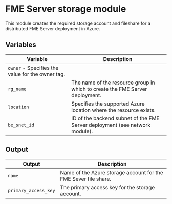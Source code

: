 # FME Server storage module
This module creates the required storage account and fileshare for a distributed FME Server deployment in Azure.
## Variables
|Variable|Description|
|---|---|
|`owner` - Specifies the value for the owner tag.|
|`rg_name` | The name of the resource group in which to create the FME Server deployment.|
|`location` | Specifies the supported Azure location where the resource exists.|
|`be_snet_id` | ID of the backend subnet of the FME Server deployment (see network module).|
## Output
|Output|Description|
|---|---|
|`name` | Name of the Azure storage account for the FME Sever file share.|
|`primary_access_key` | The primary access key for the storage account.|